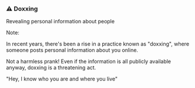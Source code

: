 ### ⚠️ Doxxing

Revealing personal information about people

Note:

In recent years, there's been a rise in a practice known as "doxxing", where someone posts personal information about you online.

Not a harmless prank! Even if the information is all publicly available anyway, doxxing is a threatening act.

"Hey, I know who you are and where you live"
